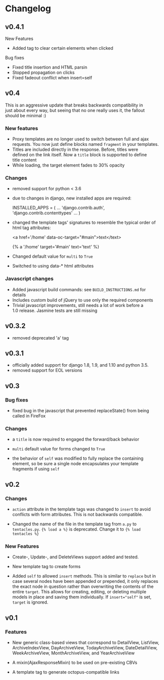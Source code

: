 # Changelog

## v0.4.1

New Features

* Added tag to clear certain elements when clicked

Bug fixes

* Fixed title insertion and HTML parsin
* Stopped propagation on clicks
* Fixed fadeout conflict when insert=self

## v0.4

This is an aggressive update that breaks backwards compatibility in  
just about every way, but seeing that no one really uses it, the fallout  
should be minimal :)

### New features

* Proxy templates are no longer used to switch between full and ajax  
requests. You now just define blocks named `fragment` in your 
templates.
* Titles are included directly in the response.  Before, titles were  
defined on the link itself. Now a `title` block is supported to define  
title content
* While loading, the target element fades to 30% opacity

### Changes 

* removed support for python < 3.6
* due to changes in django, new installed apps are required: 
   
   INSTALLED_APPS = (
        ...
        'django.contrib.auth',
        'django.contrib.contenttypes'
        ...
   )
    
* changed the template tags' signatures to resemble the typical order of  
html tag attributes:  

    \<a href='/home' data-oc-target="#main">text\</text>

    {% a '/home' target='#main' text='text' %}
    
* Changed default value for `multi` to `True`
* Switched to using data-* html attributes
  
### Javascript changes

* Added javascript build commands: see `BUILD_INSTRUCTIONS.md` for details
* Includes custom build of jQuery to use only the required components
* Trivial javascript improvements, still needs a lot of work before a  
1.0 release. Jasmine tests are still missing


## v0.3.2

* removed deprecated 'a' tag

## v0.3.1

* officially added support for django 1.8, 1.9, and 1.10 and python 3.5.
* removed support for EOL versions

## v0.3

### Bug fixes

* fixed bug in the javascript that prevented replaceState() from being called
in FireFox

### Changes

* a `title` is now required to engaged the forward/back behavior

* `multi` default value for forms changed to `True`

* the behavior of `self` was modified to fully replace the containing element,
  so be sure a single node encapsulates your template fragments if using
  `self`

## v0.2

### Changes

* `action` attribute in the template tags was changed to `insert` to avoid
conflicts with form attributes.  This is not backwards compatible.

* Changed the name of the file in the template tag from `a.py` to
`tentacles.py`. `{% load a %}` is deprecated.  Change it to
`{% load tentacles %}`


### New Features

* Create-, Update-, and DeleteViews support added and tested.

* New template tag to create forms

* Added `self` to allowed `insert` methods.  This is similar to `replace` but
in case several nodes have been appended or prepended, it only replaces the
exact node in question rather than overwriting the contents of the entire
`target`.  This allows for creating, editing, or deleting multiple models in
place and saving them individually. If `insert="self"` is set, `target` is
ignored.

## v0.1

### Features

* New generic class-based views that correspond to DetailView, ListView,
 ArchiveIndexView, DayArchiveView, TodayArchiveView, DateDetailView,
 WeekArchiveView, MonthArchiveView, and YearArchiveView

* A mixin(AjaxResponseMixin) to be used on pre-existing CBVs

* A template tag to generate octopus-compatible links